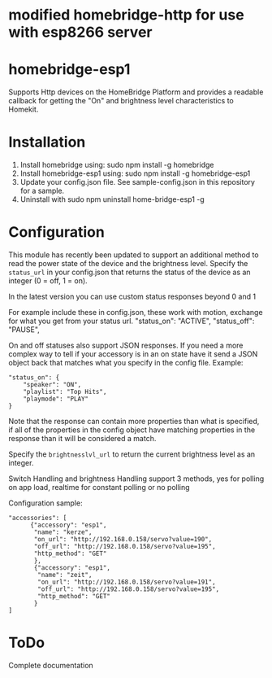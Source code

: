 # modified homebridge-http for use with esp8266 server

# homebridge-esp1

Supports Http devices on the HomeBridge Platform and provides a readable callback for getting the "On" and brightness level characteristics to Homekit.

# Installation

1. Install homebridge using: sudo npm install -g homebridge
2. Install homebridge-esp1 using: sudo npm install -g homebridge-esp1
3. Update your config.json file. 
   See sample-config.json in this repository for a sample. 
4. Uninstall with sudo npm uninstall home-bridge-esp1 -g
# Configuration

This module has recently been updated to support an additional method to read the power state of the device and the brightness level. Specify the `status_url` in your config.json that returns the status of the device as an integer (0 = off, 1 = on). 

In the latest version you can use custom status responses beyond 0 and 1

For example include these in config.json, these work with motion, exchange for what you get from your status url.
"status_on": "ACTIVE",
"status_off": "PAUSE",

On and off statuses also support JSON responses. If you need a more complex way to tell if your accessory is in an on state have it send a JSON object back that matches what you specify in the config file.
Example:
```
"status_on": {
    "speaker": "ON",
    "playlist": "Top Hits",
    "playmode": "PLAY"
}
```
Note that the response can contain more properties than what is specified, if all of the properties in the config object have matching properties in the response than it will be considered a match.

Specify the `brightnesslvl_url` to return the current brightness level as an integer.

Switch Handling and brightness Handling support 3 methods, yes for polling on app load, realtime for constant polling or no polling

Configuration sample:

 ```
"accessories": [
       {"accessory": "esp1",
        "name": "kerze",
        "on_url": "http://192.168.0.158/servo?value=190",
        "off_url": "http://192.168.0.158/servo?value=195", 
        "http_method": "GET"
        },
        {"accessory": "esp1",
         "name": "zeit",
         "on_url": "http://192.168.0.158/servo?value=191",
         "off_url": "http://192.168.0.158/servo?value=195",         
         "http_method": "GET"
        }      
]
```

# ToDo

Complete documentation
